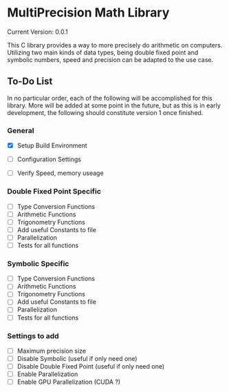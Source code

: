 # MultiPrecision Math Library
Current Version: 0.0.1

This C library provides a way to more precisely do arithmetic on computers.
Utilizing two main kinds of data types, being double fixed point and symbolic
numbers, speed and precision can be adapted to the use case. 

## To-Do List
In no particular order, each of the following will be accomplished for this
library. More will be added at some point in the future, but as this is in
early development, the following should constitute version 1 once finished.
### General
-[X] Setup Build Environment
-[ ] Configuration Settings

-[ ] Verify Speed, memory useage

### Double Fixed Point Specific
-[ ] Type Conversion Functions
-[ ] Arithmetic Functions
-[ ] Trigonometry Functions
-[ ] Add useful Constants to file
-[ ] Parallelization
-[ ] Tests for all functions

### Symbolic Specific
-[ ] Type Conversion Functions
-[ ] Arithmetic Functions
-[ ] Trigonometry Functions
-[ ] Add useful Constants to file
-[ ] Parallelization
-[ ] Tests for all functions

### Settings to add
-[ ] Maximum precision size
-[ ] Disable Symbolic (useful if only need one)
-[ ] Disable Double Fixed Point (useful if only need one)
-[ ] Enable Parallelization
-[ ] Enable GPU Parallelization (CUDA ?)
